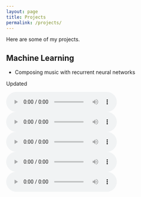 ```yaml
---
layout: page
title: Projects
permalink: /projects/
---
```

Here are some of my projects.


<a name="cs"></a>
## Machine Learning

*   Composing music with recurrent neural networks

Updated

<audio controls src="assets/mp3/song2.mp3">
<div style="border: 1px solid black ; padding: 8px ;">
Sorry, your browser does not support the <audio> tag used in this demo.
</div>
</audio>

<audio controls src=/assets/mp3/song2.mp3>
<div style="border: 1px solid black ; padding: 8px ;">
Sorry, your browser does not support the <audio> tag used in this demo.
</div>
</audio>

<audio controls>
  <source = "assets/mp3/song2.mp3" type="audio/mpeg"> 
</audio>

<audio controls>
  <source = "/assets/mp3/song2.mp3" type="audio/mpeg"> 
</audio>

<audio controls>
  <source = /assets/mp3/song2.mp3 type="audio/mpeg"> 
</audio>

